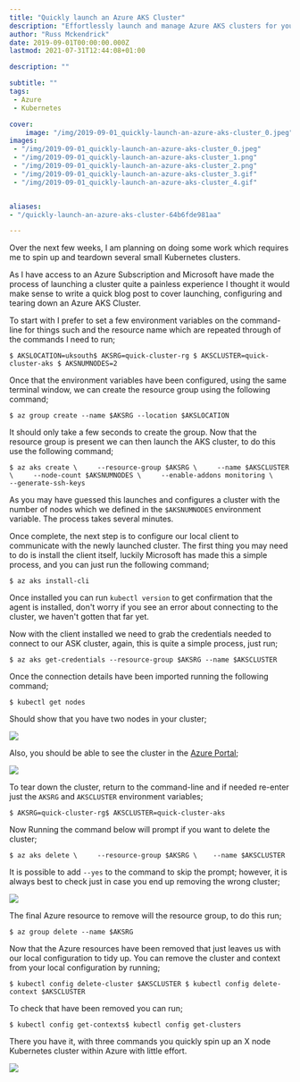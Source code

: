 ```yaml
---
title: "Quickly launch an Azure AKS Cluster"
description: "Effortlessly launch and manage Azure AKS clusters for your Kubernetes workloads with simple commands and streamlined setup."
author: "Russ Mckendrick"
date: 2019-09-01T00:00:00.000Z
lastmod: 2021-07-31T12:44:08+01:00

description: ""

subtitle: ""
tags:
 - Azure
 - Kubernetes

cover:
    image: "/img/2019-09-01_quickly-launch-an-azure-aks-cluster_0.jpeg" 
images:
 - "/img/2019-09-01_quickly-launch-an-azure-aks-cluster_0.jpeg"
 - "/img/2019-09-01_quickly-launch-an-azure-aks-cluster_1.png"
 - "/img/2019-09-01_quickly-launch-an-azure-aks-cluster_2.png"
 - "/img/2019-09-01_quickly-launch-an-azure-aks-cluster_3.gif"
 - "/img/2019-09-01_quickly-launch-an-azure-aks-cluster_4.gif"


aliases:
- "/quickly-launch-an-azure-aks-cluster-64b6fde981aa"

---
```


Over the next few weeks, I am planning on doing some work which requires me to spin up and teardown several small Kubernetes clusters.

As I have access to an Azure Subscription and Microsoft have made the process of launching a cluster quite a painless experience I thought it would make sense to write a quick blog post to cover launching, configuring and tearing down an Azure AKS Cluster.

To start with I prefer to set a few environment variables on the command-line for things such and the resource name which are repeated through of the commands I need to run;

```
$ AKSLOCATION=uksouth$ AKSRG=quick-cluster-rg $ AKSCLUSTER=quick-cluster-aks $ AKSNUMNODES=2
```

Once that the environment variables have been configured, using the same terminal window, we can create the resource group using the following command;

```
$ az group create --name $AKSRG --location $AKSLOCATION
```

It should only take a few seconds to create the group. Now that the resource group is present we can then launch the AKS cluster, to do this use the following command;

```
$ az aks create \     --resource-group $AKSRG \     --name $AKSCLUSTER \     --node-count $AKSNUMNODES \     --enable-addons monitoring \     --generate-ssh-keys
```

As you may have guessed this launches and configures a cluster with the number of nodes which we defined in the `$AKSNUMNODES` environment variable. The process takes several minutes.

Once complete, the next step is to configure our local client to communicate with the newly launched cluster. The first thing you may need to do is install the client itself, luckily Microsoft has made this a simple process, and you can just run the following command;

```
$ az aks install-cli
```

Once installed you can run `kubectl version` to get confirmation that the agent is installed, don't worry if you see an error about connecting to the cluster, we haven't gotten that far yet.

Now with the client installed we need to grab the credentials needed to connect to our ASK cluster, again, this is quite a simple process, just run;

```
$ az aks get-credentials --resource-group $AKSRG --name $AKSCLUSTER
```

Once the connection details have been imported running the following command;

```
$ kubectl get nodes
```

Should show that you have two nodes in your cluster;

![](/img/2019-09-01_quickly-launch-an-azure-aks-cluster_1.png)

Also, you should be able to see the cluster in the [Azure Portal](https://portal.azure.com/);

![](/img/2019-09-01_quickly-launch-an-azure-aks-cluster_2.png)

To tear down the cluster, return to the command-line and if needed re-enter just the `AKSRG` and `AKSCLUSTER` environment variables;

```
$ AKSRG=quick-cluster-rg$ AKSCLUSTER=quick-cluster-aks
```

Now Running the command below will prompt if you want to delete the cluster;

```
$ az aks delete \     --resource-group $AKSRG \    --name $AKSCLUSTER
```

It is possible to add `--yes` to the command to skip the prompt; however, it is always best to check just in case you end up removing the wrong cluster;

![](/img/2019-09-01_quickly-launch-an-azure-aks-cluster_3.gif)

The final Azure resource to remove will the resource group, to do this run;

```
$ az group delete --name $AKSRG
```

Now that the Azure resources have been removed that just leaves us with our local configuration to tidy up. You can remove the cluster and context from your local configuration by running;

```
$ kubectl config delete-cluster $AKSCLUSTER $ kubectl config delete-context $AKSCLUSTER
```

To check that have been removed you can run;

```
$ kubectl config get-contexts$ kubectl config get-clusters
```

There you have it, with three commands you quickly spin up an X node Kubernetes cluster within Azure with little effort.

![](/img/2019-09-01_quickly-launch-an-azure-aks-cluster_4.gif)
